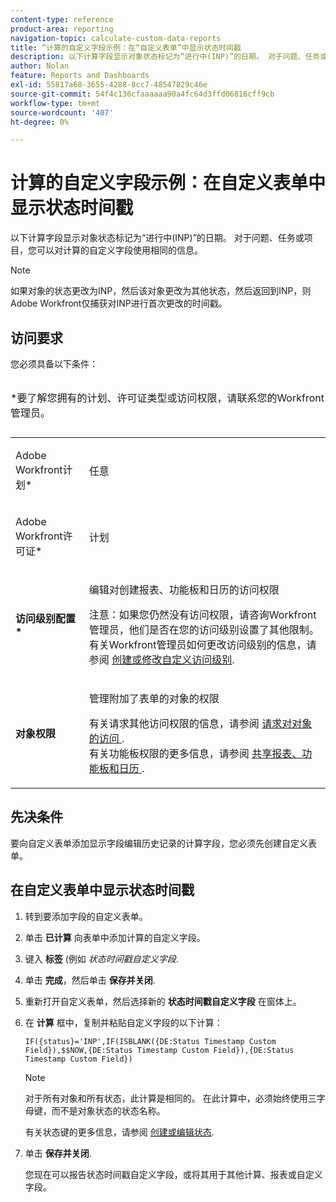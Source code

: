 ```yaml
---
content-type: reference
product-area: reporting
navigation-topic: calculate-custom-data-reports
title: “计算的自定义字段示例：在“自定义表单”中显示状态时间戳
description: 以下计算字段显示对象状态标记为“进行中(INP)”的日期。 对于问题、任务或项目，您可以对计算的自定义字段使用相同的信息。
author: Nolan
feature: Reports and Dashboards
exl-id: 55817a68-3655-4288-8cc7-48547829c46e
source-git-commit: 54f4c136cfaaaaaa90a4fc64d3ffd06816cff9cb
workflow-type: tm+mt
source-wordcount: '407'
ht-degree: 0%

---
```


# 计算的自定义字段示例：在自定义表单中显示状态时间戳

以下计算字段显示对象状态标记为“进行中(INP)”的日期。 对于问题、任务或项目，您可以对计算的自定义字段使用相同的信息。

>[!NOTE]
>
>如果对象的状态更改为INP，然后该对象更改为其他状态，然后返回到INP，则Adobe Workfront仅捕获对INP进行首次更改的时间戳。

## 访问要求

您必须具备以下条件：

<table style="table-layout:auto"> 
 <caption style="text-align: left;"> 
  <p>*要了解您拥有的计划、许可证类型或访问权限，请联系您的Workfront管理员。</p> 
 </caption> 
 <col> 
 </col> 
 <col> 
 </col> 
 <tbody> 
  <tr> 
   <td> <p>Adobe Workfront计划*</p> </td> 
   <td>任意</td> 
  </tr> 
  <tr> 
   <td> <p>Adobe Workfront许可证*</p> </td> 
   <td> <p>计划 </p> </td> 
  </tr> 
  <tr> 
   <td><strong>访问级别配置*</strong> </td> 
   <td> <p>编辑对创建报表、功能板和日历的访问权限</p> <p>注意：如果您仍然没有访问权限，请咨询Workfront管理员，他们是否在您的访问级别设置了其他限制。 有关Workfront管理员如何更改访问级别的信息，请参阅 <a href="../../../administration-and-setup/add-users/configure-and-grant-access/create-modify-access-levels.md" class="MCXref xref">创建或修改自定义访问级别</a>.</p> </td> 
  </tr> 
  <tr> 
   <td> <p><strong>对象权限</strong> </p> </td> 
   <td> <p>管理附加了表单的对象的权限</p> <p>有关请求其他访问权限的信息，请参阅 <a href="../../../workfront-basics/grant-and-request-access-to-objects/request-access.md" class="MCXref xref">请求对对象的访问 </a>.<br>有关功能板权限的更多信息，请参阅 <a href="../../../workfront-basics/grant-and-request-access-to-objects/permissions-reports-dashboards-calendars.md" class="MCXref xref">共享报表、功能板和日历 </a>.</p> </td> 
  </tr> 
 </tbody> 
</table>

## 先决条件

要向自定义表单添加显示字段编辑历史记录的计算字段，您必须先创建自定义表单。

## 在自定义表单中显示状态时间戳

1. 转到要添加字段的自定义表单。
1. 单击 **已计算** 向表单中添加计算的自定义字段。
1. 键入 **标签** (例如 *状态时间戳自定义字段*.
1. 单击 **完成**，然后单击 **保存并关闭**.
1. 重新打开自定义表单，然后选择新的 **状态时间戳自定义字段** 在窗体上。
1. 在 **计算** 框中，复制并粘贴自定义字段的以下计算：

   ```
   IF({status}='INP',IF(ISBLANK({DE:Status Timestamp Custom Field}),$$NOW,{DE:Status Timestamp Custom Field}),{DE:Status Timestamp Custom Field})  
   ```

   >[!NOTE]
   >
   >对于所有对象和所有状态，此计算是相同的。 在此计算中，必须始终使用三字母键，而不是对象状态的状态名称。
   >
   >有关状态键的更多信息，请参阅 [创建或编辑状态](../../../administration-and-setup/customize-workfront/creating-custom-status-and-priority-labels/create-or-edit-a-status.md).

1. 单击 **保存并关闭**.

   您现在可以报告状态时间戳自定义字段，或将其用于其他计算、报表或自定义字段。
